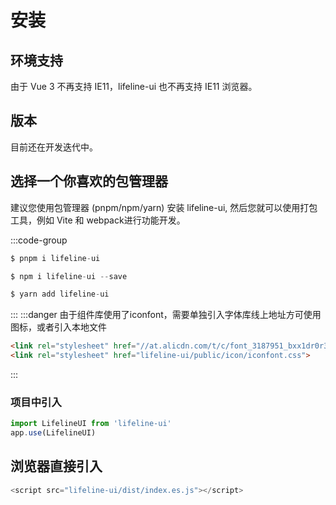 # 安装

## 环境支持

由于 Vue 3 不再支持 IE11，lifeline-ui 也不再支持 IE11 浏览器。

## 版本

目前还在开发迭代中。

## 选择一个你喜欢的包管理器

建议您使用包管理器 (pnpm/npm/yarn) 安装 lifeline-ui, 然后您就可以使用打包工具，例如 Vite 和 webpack进行功能开发。

:::code-group
```js [pnpm]
$ pnpm i lifeline-ui
```
```js [npm]
$ npm i lifeline-ui --save
```
```js [yarn]
$ yarn add lifeline-ui
```
:::
:::danger 由于组件库使用了iconfont，需要单独引入字体库线上地址方可使用图标，或者引入本地文件
```html
<link rel="stylesheet" href="//at.alicdn.com/t/c/font_3187951_bxx1dr0r34w.css">
<link rel="stylesheet" href="lifeline-ui/public/icon/iconfont.css">
```
:::

### 项目中引入
```js
import LifelineUI from 'lifeline-ui'
app.use(LifelineUI)

```

## 浏览器直接引入

```js
<script src="lifeline-ui/dist/index.es.js"></script>
```

